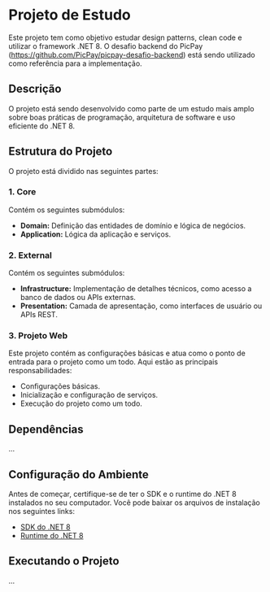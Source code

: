 # Projeto de Estudo

Este projeto tem como objetivo estudar design patterns, clean code e utilizar o framework .NET 8. O desafio backend do PicPay (https://github.com/PicPay/picpay-desafio-backend) está sendo utilizado como referência para a implementação.

## Descrição

O projeto está sendo desenvolvido como parte de um estudo mais amplo sobre boas práticas de programação, arquitetura de software e uso eficiente do .NET 8.

## Estrutura do Projeto

O projeto está dividido nas seguintes partes:

### 1. Core

Contém os seguintes submódulos:

- **Domain:** Definição das entidades de domínio e lógica de negócios.
- **Application:** Lógica da aplicação e serviços.

### 2. External

Contém os seguintes submódulos:

- **Infrastructure:** Implementação de detalhes técnicos, como acesso a banco de dados ou APIs externas.
- **Presentation:** Camada de apresentação, como interfaces de usuário ou APIs REST.

### 3. Projeto Web

Este projeto contém as configurações básicas e atua como o ponto de entrada para o projeto como um todo. Aqui estão as principais responsabilidades:

- Configurações básicas.
- Inicialização e configuração de serviços.
- Execução do projeto como um todo.

## Dependências

...

## Configuração do Ambiente

Antes de começar, certifique-se de ter o SDK e o runtime do .NET 8 instalados no seu computador. Você pode baixar os arquivos de instalação nos seguintes links:

- [SDK do .NET 8](https://dotnet.microsoft.com/pt-br/download/dotnet/8.0)
- [Runtime do .NET 8](https://dotnet.microsoft.com/pt-br/download/dotnet/8.0)

## Executando o Projeto

...

